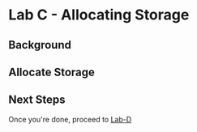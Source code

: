 # Lab C - Allocating Storage

## Background



## Allocate Storage



## Next Steps

Once you're done, proceed to [Lab-D](Lab-D.md)

